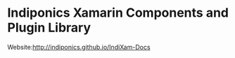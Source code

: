 # Indiponics Xamarin Components and Plugin Library

Website:http://indiponics.github.io/IndiXam-Docs
